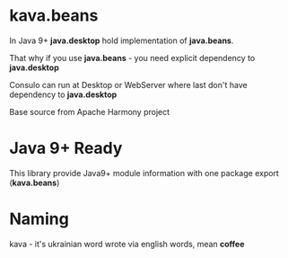 # kava.beans

In Java 9+ **java.desktop** hold implementation of **java.beans**.

That why if you use **java.beans** - you need explicit dependency to **java.desktop**

Consulo can run at Desktop or WebServer where last don't have dependency to **java.desktop**

Base source from Apache Harmony project

# Java 9+ Ready

This library provide Java9+ module information with one package export (**kava.beans**)

# Naming

kava - it's ukrainian word wrote via english words, mean **coffee**

